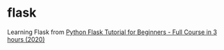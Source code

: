 # flask
Learning Flask from [Python Flask Tutorial for Beginners - Full Course in 3 hours (2020)](https://www.youtube.com/watch?v=3mwFC4SHY-Y)
